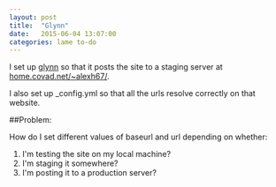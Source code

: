 ```yaml
---
layout: post
title:  "Glynn"
date:   2015-06-04 13:07:00
categories: lame to-do
---
```


I set up [glynn](https://github.com/dmathieu/glynn) so that it posts the site to a staging server at [home.covad.net/~alexh67/](home.covad.net/~alexh67/).

I also set up _config.yml so that all the urls resolve correctly on that website.

##Problem: 

How do I set different values of baseurl and url depending on whether:

1. I'm testing the site on my local machine?
2. I'm staging it somewhere? 
3. I'm posting it to a production server?
